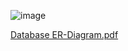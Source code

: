 ![image](https://user-images.githubusercontent.com/106347434/236837891-c31053e2-faa8-4c59-b6b5-df63b904c28b.png)

[Database ER-Diagram.pdf](https://github.com/StefanStricker/Airbnb_Datamart/files/11421580/Database.ER-Diagram.pdf)
